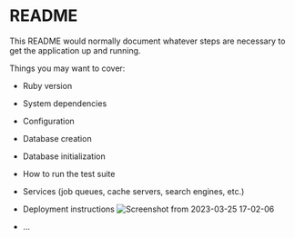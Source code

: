 # README

This README would normally document whatever steps are necessary to get the
application up and running.

Things you may want to cover:

* Ruby version

* System dependencies

* Configuration

* Database creation

* Database initialization

* How to run the test suite

* Services (job queues, cache servers, search engines, etc.)

* Deployment instructions
![Screenshot from 2023-03-25 17-02-06](https://user-images.githubusercontent.com/117806266/227724014-4ca5e7c4-bf15-48a7-a591-5b22883281b5.png)

* ...
